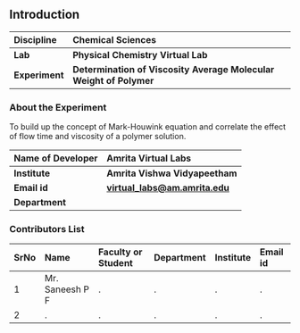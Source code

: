 ## Introduction


<b>Discipline | <b> Chemical Sciences
:--|:--|
<b> Lab | <b> Physical Chemistry Virtual Lab
<b> Experiment|     <b> Determination of Viscosity Average Molecular Weight of Polymer

### About the Experiment 

To build up the concept of Mark-Houwink equation and correlate the effect of flow time and viscosity of a polymer solution.

<b>Name of Developer | <b> Amrita Virtual Labs
:--|:--|
<b> Institute | <b>  Amrita Vishwa Vidyapeetham
<b> Email id|     <b>  virtual_labs@am.amrita.edu
<b> Department |  

### Contributors List

SrNo | Name | Faculty or Student | Department| Institute | Email id
:--|:--|:--|:--|:--|:--|
1 | Mr. Saneesh P F | . | . | . | .
2 | . | . | . | . | .
